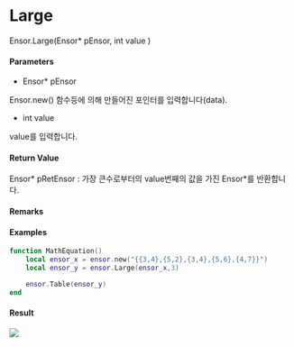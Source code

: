 # Large

Ensor.Large\(Ensor\* pEnsor, int value \)

#### Parameters

* Ensor\* pEnsor

Ensor.new\(\) 함수등에 의해 만들어진 포인터를 입력합니다\(data\).

* int value

value를 입력합니다.

#### Return Value

Ensor\* pRetEnsor : 가장 큰수로부터의 value번째의 값을 가진 Ensor\*를 반환합니다.

#### Remarks

#### Examples

```lua
function MathEquation()
	local ensor_x = ensor.new("{{3,4},{5,2},{3,4},{5,6},{4,7}}")
	local ensor_y = ensor.Large(ensor_x,3)

 	ensor.Table(ensor_y)
end
```

#### Result

![](/StatisticsAPI/LargeresultTable.png)

